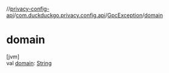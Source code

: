 //[privacy-config-api](../../../index.md)/[com.duckduckgo.privacy.config.api](../index.md)/[GpcException](index.md)/[domain](domain.md)

# domain

[jvm]\
val [domain](domain.md): [String](https://kotlinlang.org/api/latest/jvm/stdlib/kotlin/-string/index.html)
